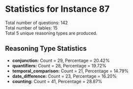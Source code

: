 # Statistics for Instance 87<br/>
Total number of questions: 142<br/>
Total number of tables: 15<br/>
Total 5 unique reasoning types are produced.<br/>
## Reasoning Type Statistics<br/>
- **conjunction:** Count = 29, Percentage = 20.42%<br/>
- **quantifiers:** Count = 28, Percentage = 19.72%<br/>
- **temporal_comparison:** Count = 21, Percentage = 14.79%<br/>
- **date_difference:** Count = 23, Percentage = 16.20%<br/>
- **counting:** Count = 41, Percentage = 28.87%<br/>
